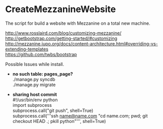 CreateMezzanineWebsite
======================

The script for build a website with Mezzanine on a total new machine.


http://www.rosslaird.com/blog/customizing-mezzanine/  
http://getbootstrap.com/getting-started/#customizing  
http://mezzanine.jupo.org/docs/content-architecture.html#overriding-vs-extending-templates  
https://github.com/twbs/bootstrap  

Possible Issues while install.

- **no such table: pages_page?**  
    ./manage.py syncdb  
    ./manage.py migrate

- **sharing host commit**  
      #!/usr/bin/env python  
      import subprocess  
      subprocess.call("git push", shell=True)  
      subprocess.call('''ssh name@name.com "cd name.com; pwd; git checkout HEAD .; pkill python"''', shell=True)  

